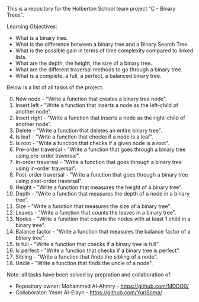 This is a repository for the Holberton School team project "C - Binary Trees".

Learning Objectives:

* What is a binary tree.
* What is the difference between a binary tree and a Binary Search Tree.
* What is the possible gain in terms of time complexity compared to linked lists.
* What are the depth, the height, the size of a binary tree.
* What are the different traversal methods to go through a binary tree.
* What is a complete, a full, a perfect, a balanced binary tree.

Below is a list of all tasks of the project:

0. New node - "Write a function that creates a binary tree node".
1. Insert left - "Write a function that inserts a node as the left-child of another node".
2. Insert right - "Write a function that inserts a node as the right-child of another node".
3. Delete - "Write a function that deletes an entire binary tree".
4. Is leaf - "Write a function that checks if a node is a leaf".
5. Is root - "Write a function that checks if a given node is a root".
6. Pre-order traversal - "Write a function that goes through a binary tree using pre-order traversal".
7. In-order traversal - "Write a function that goes through a binary tree using in-order traversal".
8. Post-order traversal - "Write a function that goes through a binary tree using post-order traversal".
9. Height - "Write a function that measures the height of a binary tree".
10. Depth - "Write a function that measures the depth of a node in a binary tree".
11. Size - "Write a function that measures the size of a binary tree".
12. Leaves - "Write a function that counts the leaves in a binary tree".
13. Nodes - "Write a function that counts the nodes with at least 1 child in a binary tree".
14. Balance factor - "Write a function that measures the balance factor of a binary tree".
15. Is full - "Write a function that checks if a binary tree is full".
16. Is perfect - "Write a function that checks if a binary tree is perfect".
17. Sibling - "Write a function that finds the sibling of a node".
18. Uncle - "Write a function that finds the uncle of a node".

Note: all tasks have been solved by prepration and collaboration of:
- Repository owner: Mohammed Al-Ahmry - https://github.com/MDDO0/
- Collaborator: Yaser Al-Elayn - https://github.com/YuriSoma/
